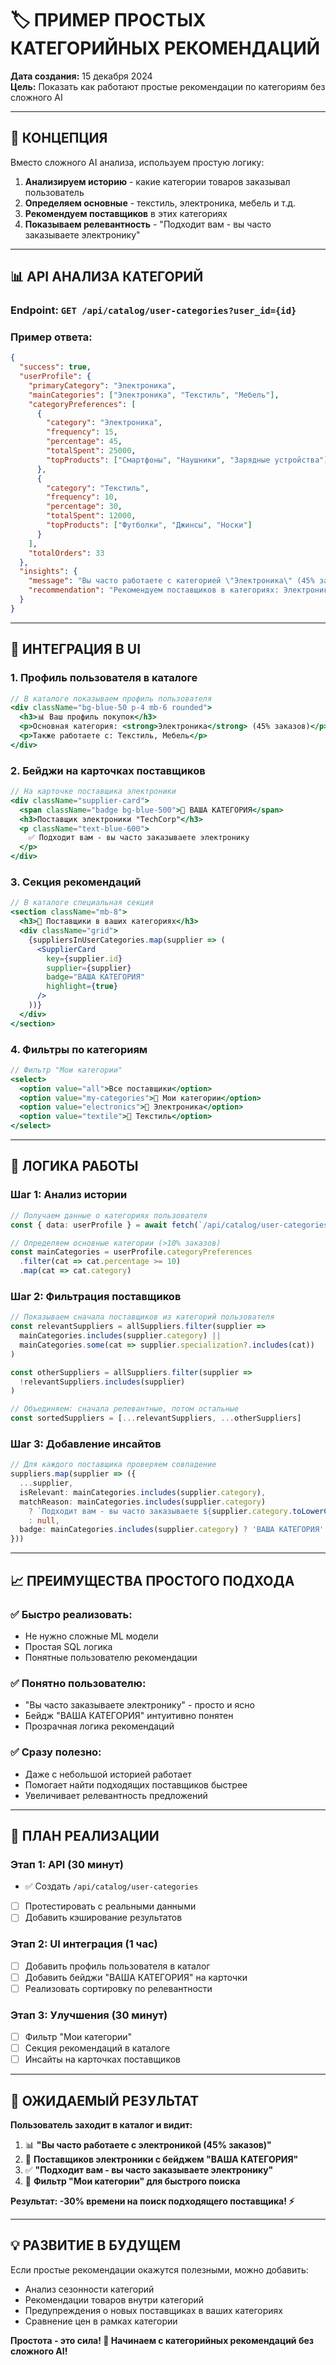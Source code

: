 # 🏷️ ПРИМЕР ПРОСТЫХ КАТЕГОРИЙНЫХ РЕКОМЕНДАЦИЙ

**Дата создания:** 15 декабря 2024  
**Цель:** Показать как работают простые рекомендации по категориям без сложного AI

---

## 🎯 **КОНЦЕПЦИЯ**

Вместо сложного AI анализа, используем простую логику:
1. **Анализируем историю** - какие категории товаров заказывал пользователь
2. **Определяем основные** - текстиль, электроника, мебель и т.д.
3. **Рекомендуем поставщиков** в этих категориях
4. **Показываем релевантность** - "Подходит вам - вы часто заказываете электронику"

---

## 📊 **API АНАЛИЗА КАТЕГОРИЙ**

### **Endpoint:** `GET /api/catalog/user-categories?user_id={id}`

### **Пример ответа:**
```json
{
  "success": true,
  "userProfile": {
    "primaryCategory": "Электроника",
    "mainCategories": ["Электроника", "Текстиль", "Мебель"],
    "categoryPreferences": [
      {
        "category": "Электроника", 
        "frequency": 15,
        "percentage": 45,
        "totalSpent": 25000,
        "topProducts": ["Смартфоны", "Наушники", "Зарядные устройства"]
      },
      {
        "category": "Текстиль",
        "frequency": 10, 
        "percentage": 30,
        "totalSpent": 12000,
        "topProducts": ["Футболки", "Джинсы", "Носки"]
      }
    ],
    "totalOrders": 33
  },
  "insights": {
    "message": "Вы часто работаете с категорией \"Электроника\" (45% заказов)",
    "recommendation": "Рекомендуем поставщиков в категориях: Электроника, Текстиль, Мебель"
  }
}
```

---

## 🎨 **ИНТЕГРАЦИЯ В UI**

### **1. Профиль пользователя в каталоге**
```jsx
// В каталоге показываем профиль пользователя
<div className="bg-blue-50 p-4 mb-6 rounded">
  <h3>📊 Ваш профиль покупок</h3>
  <p>Основная категория: <strong>Электроника</strong> (45% заказов)</p>
  <p>Также работаете с: Текстиль, Мебель</p>
</div>
```

### **2. Бейджи на карточках поставщиков**
```jsx
// На карточке поставщика электроники
<div className="supplier-card">
  <span className="badge bg-blue-500">📱 ВАША КАТЕГОРИЯ</span>
  <h3>Поставщик электроники "TechCorp"</h3>
  <p className="text-blue-600">
    ✅ Подходит вам - вы часто заказываете электронику
  </p>
</div>
```

### **3. Секция рекомендаций**
```jsx
// В каталоге специальная секция
<section className="mb-8">
  <h3>🎯 Поставщики в ваших категориях</h3>
  <div className="grid">
    {suppliersInUserCategories.map(supplier => (
      <SupplierCard 
        key={supplier.id}
        supplier={supplier}
        badge="ВАША КАТЕГОРИЯ"
        highlight={true}
      />
    ))}
  </div>
</section>
```

### **4. Фильтры по категориям**
```jsx
// Фильтр "Мои категории"
<select>
  <option value="all">Все поставщики</option>
  <option value="my-categories">🎯 Мои категории</option>
  <option value="electronics">📱 Электроника</option>
  <option value="textile">👕 Текстиль</option>
</select>
```

---

## 🔄 **ЛОГИКА РАБОТЫ**

### **Шаг 1: Анализ истории**
```typescript
// Получаем данные о категориях пользователя
const { data: userProfile } = await fetch(`/api/catalog/user-categories?user_id=${userId}`)

// Определяем основные категории (>10% заказов)
const mainCategories = userProfile.categoryPreferences
  .filter(cat => cat.percentage >= 10)
  .map(cat => cat.category)
```

### **Шаг 2: Фильтрация поставщиков**
```typescript
// Показываем сначала поставщиков из категорий пользователя
const relevantSuppliers = allSuppliers.filter(supplier => 
  mainCategories.includes(supplier.category) ||
  mainCategories.some(cat => supplier.specialization?.includes(cat))
)

const otherSuppliers = allSuppliers.filter(supplier => 
  !relevantSuppliers.includes(supplier)
)

// Объединяем: сначала релевантные, потом остальные
const sortedSuppliers = [...relevantSuppliers, ...otherSuppliers]
```

### **Шаг 3: Добавление инсайтов**
```typescript
// Для каждого поставщика проверяем совпадение
suppliers.map(supplier => ({
  ...supplier,
  isRelevant: mainCategories.includes(supplier.category),
  matchReason: mainCategories.includes(supplier.category) 
    ? `Подходит вам - вы часто заказываете ${supplier.category.toLowerCase()}`
    : null,
  badge: mainCategories.includes(supplier.category) ? 'ВАША КАТЕГОРИЯ' : null
}))
```

---

## 📈 **ПРЕИМУЩЕСТВА ПРОСТОГО ПОДХОДА**

### ✅ **Быстро реализовать:**
- Не нужно сложные ML модели
- Простая SQL логика
- Понятные пользователю рекомендации

### ✅ **Понятно пользователю:**
- "Вы часто заказываете электронику" - просто и ясно
- Бейдж "ВАША КАТЕГОРИЯ" интуитивно понятен
- Прозрачная логика рекомендаций

### ✅ **Сразу полезно:**
- Даже с небольшой историей работает
- Помогает найти подходящих поставщиков быстрее
- Увеличивает релевантность предложений

---

## 🚀 **ПЛАН РЕАЛИЗАЦИИ**

### **Этап 1: API (30 минут)**
- ✅ Создать `/api/catalog/user-categories`
- [ ] Протестировать с реальными данными
- [ ] Добавить кэширование результатов

### **Этап 2: UI интеграция (1 час)**
- [ ] Добавить профиль пользователя в каталог
- [ ] Добавить бейджи "ВАША КАТЕГОРИЯ" на карточки
- [ ] Реализовать сортировку по релевантности

### **Этап 3: Улучшения (30 минут)**
- [ ] Фильтр "Мои категории"
- [ ] Секция рекомендаций в каталоге
- [ ] Инсайты на карточках поставщиков

---

## 🎯 **ОЖИДАЕМЫЙ РЕЗУЛЬТАТ**

**Пользователь заходит в каталог и видит:**

1. 📊 **"Вы часто работаете с электроникой (45% заказов)"**
2. 🎯 **Поставщиков электроники с бейджем "ВАША КАТЕГОРИЯ"**
3. ✅ **"Подходит вам - вы часто заказываете электронику"**
4. 📱 **Фильтр "Мои категории" для быстрого поиска**

**Результат: -30% времени на поиск подходящего поставщика! ⚡**

---

## 💡 **РАЗВИТИЕ В БУДУЩЕМ**

Если простые рекомендации окажутся полезными, можно добавить:
- Анализ сезонности категорий
- Рекомендации товаров внутри категорий  
- Предупреждения о новых поставщиках в ваших категориях
- Сравнение цен в рамках категории

**Простота - это сила! 🚀 Начинаем с категорийных рекомендаций без сложного AI!** 
